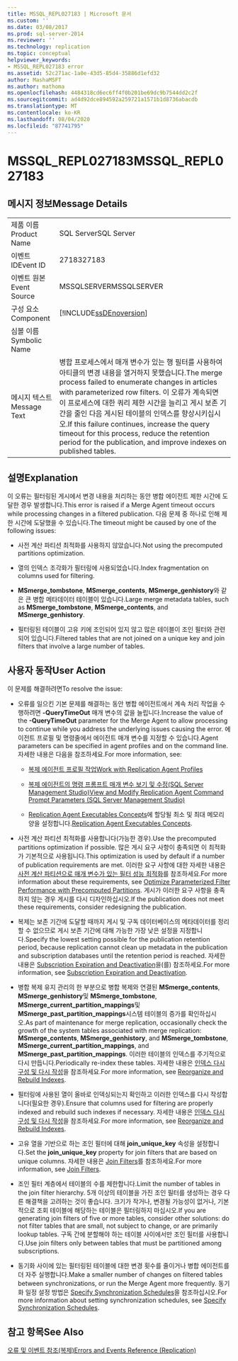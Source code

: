```yaml
---
title: MSSQL_REPL027183 | Microsoft 문서
ms.custom: ''
ms.date: 03/08/2017
ms.prod: sql-server-2014
ms.reviewer: ''
ms.technology: replication
ms.topic: conceptual
helpviewer_keywords:
- MSSQL_REPL027183 error
ms.assetid: 52c271ac-1a0e-43d5-85d4-35886d1efd32
author: MashaMSFT
ms.author: mathoma
ms.openlocfilehash: 4484318cd6ec6ff4f0b201be69dc9b7544dd2c2f
ms.sourcegitcommit: ad4d92dce894592a259721a1571b1d8736abacdb
ms.translationtype: MT
ms.contentlocale: ko-KR
ms.lasthandoff: 08/04/2020
ms.locfileid: "87741795"
---
```

# <a name="mssql_repl027183"></a><span data-ttu-id="16306-102">MSSQL_REPL027183</span><span class="sxs-lookup"><span data-stu-id="16306-102">MSSQL_REPL027183</span></span>
    
## <a name="message-details"></a><span data-ttu-id="16306-103">메시지 정보</span><span class="sxs-lookup"><span data-stu-id="16306-103">Message Details</span></span>  
  
|||  
|-|-|  
|<span data-ttu-id="16306-104">제품 이름</span><span class="sxs-lookup"><span data-stu-id="16306-104">Product Name</span></span>|<span data-ttu-id="16306-105">SQL Server</span><span class="sxs-lookup"><span data-stu-id="16306-105">SQL Server</span></span>|  
|<span data-ttu-id="16306-106">이벤트 ID</span><span class="sxs-lookup"><span data-stu-id="16306-106">Event ID</span></span>|<span data-ttu-id="16306-107">27183</span><span class="sxs-lookup"><span data-stu-id="16306-107">27183</span></span>|  
|<span data-ttu-id="16306-108">이벤트 원본</span><span class="sxs-lookup"><span data-stu-id="16306-108">Event Source</span></span>|<span data-ttu-id="16306-109">MSSQLSERVER</span><span class="sxs-lookup"><span data-stu-id="16306-109">MSSQLSERVER</span></span>|  
|<span data-ttu-id="16306-110">구성 요소</span><span class="sxs-lookup"><span data-stu-id="16306-110">Component</span></span>|[!INCLUDE[ssDEnoversion](../../includes/ssdenoversion-md.md)]|  
|<span data-ttu-id="16306-111">심볼 이름</span><span class="sxs-lookup"><span data-stu-id="16306-111">Symbolic Name</span></span>||  
|<span data-ttu-id="16306-112">메시지 텍스트</span><span class="sxs-lookup"><span data-stu-id="16306-112">Message Text</span></span>|<span data-ttu-id="16306-113">병합 프로세스에서 매개 변수가 있는 행 필터를 사용하여 아티클의 변경 내용을 열거하지 못했습니다.</span><span class="sxs-lookup"><span data-stu-id="16306-113">The merge process failed to enumerate changes in articles with parameterized row filters.</span></span> <span data-ttu-id="16306-114">이 오류가 계속되면 이 프로세스에 대한 쿼리 제한 시간을 늘리고 게시 보존 기간을 줄인 다음 게시된 테이블의 인덱스를 향상시키십시오.</span><span class="sxs-lookup"><span data-stu-id="16306-114">If this failure continues, increase the query timeout for this process, reduce the retention period for the publication, and improve indexes on published tables.</span></span>|  
  
## <a name="explanation"></a><span data-ttu-id="16306-115">설명</span><span class="sxs-lookup"><span data-stu-id="16306-115">Explanation</span></span>  
 <span data-ttu-id="16306-116">이 오류는 필터링된 게시에서 변경 내용을 처리하는 동안 병합 에이전트 제한 시간에 도달한 경우 발생합니다.</span><span class="sxs-lookup"><span data-stu-id="16306-116">This error is raised if a Merge Agent timeout occurs while processing changes in a filtered publication.</span></span> <span data-ttu-id="16306-117">다음 문제 중 하나로 인해 제한 시간에 도달했을 수 있습니다.</span><span class="sxs-lookup"><span data-stu-id="16306-117">The timeout might be caused by one of the following issues:</span></span>  
  
-   <span data-ttu-id="16306-118">사전 계산 파티션 최적화를 사용하지 않았습니다.</span><span class="sxs-lookup"><span data-stu-id="16306-118">Not using the precomputed partitions optimization.</span></span>  
  
-   <span data-ttu-id="16306-119">열의 인덱스 조각화가 필터링에 사용되었습니다.</span><span class="sxs-lookup"><span data-stu-id="16306-119">Index fragmentation on columns used for filtering.</span></span>  
  
-   <span data-ttu-id="16306-120">**MSmerge_tombstone**, **MSmerge_contents**, **MSmerge_genhistory**와 같은 큰 병합 메타데이터 테이블이 있습니다.</span><span class="sxs-lookup"><span data-stu-id="16306-120">Large merge metadata tables, such as **MSmerge_tombstone**, **MSmerge_contents**, and **MSmerge_genhistory**.</span></span>  
  
-   <span data-ttu-id="16306-121">필터링된 테이블이 고유 키에 조인되어 있지 않고 많은 테이블이 조인 필터와 관련되어 있습니다.</span><span class="sxs-lookup"><span data-stu-id="16306-121">Filtered tables that are not joined on a unique key and join filters that involve a large number of tables.</span></span>  
  
## <a name="user-action"></a><span data-ttu-id="16306-122">사용자 동작</span><span class="sxs-lookup"><span data-stu-id="16306-122">User Action</span></span>  
 <span data-ttu-id="16306-123">이 문제를 해결하려면</span><span class="sxs-lookup"><span data-stu-id="16306-123">To resolve the issue:</span></span>  
  
-   <span data-ttu-id="16306-124">오류를 일으킨 기본 문제를 해결하는 동안 병합 에이전트에서 계속 처리 작업을 수행하려면 **-QueryTimeOut** 매개 변수의 값을 늘립니다.</span><span class="sxs-lookup"><span data-stu-id="16306-124">Increase the value of the **-QueryTimeOut** parameter for the Merge Agent to allow processing to continue while you address the underlying issues causing the error.</span></span> <span data-ttu-id="16306-125">에이전트 프로필 및 명령줄에서 에이전트 매개 변수를 지정할 수 있습니다.</span><span class="sxs-lookup"><span data-stu-id="16306-125">Agent parameters can be specified in agent profiles and on the command line.</span></span> <span data-ttu-id="16306-126">자세한 내용은 다음을 참조하세요.</span><span class="sxs-lookup"><span data-stu-id="16306-126">For more information, see:</span></span>  
  
    -   [<span data-ttu-id="16306-127">복제 에이전트 프로필 작업</span><span class="sxs-lookup"><span data-stu-id="16306-127">Work with Replication Agent Profiles</span></span>](agents/replication-agent-profiles.md)  
  
    -   [<span data-ttu-id="16306-128">복제 에이전트의 명령 프롬프트 매개 변수 보기 및 수정&#40;SQL Server Management Studio&#41;</span><span class="sxs-lookup"><span data-stu-id="16306-128">View and Modify Replication Agent Command Prompt Parameters &#40;SQL Server Management Studio&#41;</span></span>](agents/view-and-modify-replication-agent-command-prompt-parameters.md)  
  
    -   <span data-ttu-id="16306-129">[Replication Agent Executables Concepts](concepts/replication-agent-executables-concepts.md)에 할당될 최소 및 최대 메모리 양을 설정합니다.</span><span class="sxs-lookup"><span data-stu-id="16306-129">[Replication Agent Executables Concepts](concepts/replication-agent-executables-concepts.md).</span></span>  
  
-   <span data-ttu-id="16306-130">사전 계산 파티션 최적화를 사용합니다(가능한 경우).</span><span class="sxs-lookup"><span data-stu-id="16306-130">Use the precomputed partitions optimization if possible.</span></span> <span data-ttu-id="16306-131">많은 게시 요구 사항이 충족되면 이 최적화가 기본적으로 사용됩니다.</span><span class="sxs-lookup"><span data-stu-id="16306-131">This optimization is used by default if a number of publication requirements are met.</span></span> <span data-ttu-id="16306-132">이러한 요구 사항에 대한 자세한 내용은 [사전 계산 파티션으로 매개 변수가 있는 필터 성능 최적화](merge/parameterized-filters-optimize-for-precomputed-partitions.md)를 참조하세요.</span><span class="sxs-lookup"><span data-stu-id="16306-132">For more information about these requirements, see [Optimize Parameterized Filter Performance with Precomputed Partitions](merge/parameterized-filters-optimize-for-precomputed-partitions.md).</span></span> <span data-ttu-id="16306-133">게시가 이러한 요구 사항을 충족하지 않는 경우 게시를 다시 디자인하십시오.</span><span class="sxs-lookup"><span data-stu-id="16306-133">If the publication does not meet these requirements, consider redesigning the publication.</span></span>  
  
-   <span data-ttu-id="16306-134">복제는 보존 기간에 도달할 때까지 게시 및 구독 데이터베이스의 메타데이터를 정리할 수 없으므로 게시 보존 기간에 대해 가능한 가장 낮은 설정을 지정합니다.</span><span class="sxs-lookup"><span data-stu-id="16306-134">Specify the lowest setting possible for the publication retention period, because replication cannot clean up metadata in the publication and subscription databases until the retention period is reached.</span></span> <span data-ttu-id="16306-135">자세한 내용은 [Subscription Expiration and Deactivation](subscription-expiration-and-deactivation.md)을(를) 참조하세요.</span><span class="sxs-lookup"><span data-stu-id="16306-135">For more information, see [Subscription Expiration and Deactivation](subscription-expiration-and-deactivation.md).</span></span>  
  
-   <span data-ttu-id="16306-136">병합 복제 유지 관리의 한 부분으로 병합 복제와 연결된 **MSmerge_contents**, **MSmerge_genhistory**및 **MSmerge_tombstone**, **MSmerge_current_partition_mappings**및 **MSmerge_past_partition_mappings**시스템 테이블의 증가를 확인하십시오.</span><span class="sxs-lookup"><span data-stu-id="16306-136">As part of maintenance for merge replication, occasionally check the growth of the system tables associated with merge replication: **MSmerge_contents**, **MSmerge_genhistory**, and **MSmerge_tombstone**, **MSmerge_current_partition_mappings**, and **MSmerge_past_partition_mappings**.</span></span> <span data-ttu-id="16306-137">이러한 테이블의 인덱스를 주기적으로 다시 만듭니다.</span><span class="sxs-lookup"><span data-stu-id="16306-137">Periodically re-index these tables.</span></span> <span data-ttu-id="16306-138">자세한 내용은 [인덱스 다시 구성 및 다시 작성](../indexes/indexes.md)을 참조하세요.</span><span class="sxs-lookup"><span data-stu-id="16306-138">For more information, see [Reorganize and Rebuild Indexes](../indexes/indexes.md).</span></span>  
  
-   <span data-ttu-id="16306-139">필터링에 사용된 열이 올바로 인덱싱되는지 확인하고 이러한 인덱스를 다시 작성합니다(필요한 경우).</span><span class="sxs-lookup"><span data-stu-id="16306-139">Ensure that columns used for filtering are properly indexed and rebuild such indexes if necessary.</span></span> <span data-ttu-id="16306-140">자세한 내용은 [인덱스 다시 구성 및 다시 작성](../indexes/indexes.md)을 참조하세요.</span><span class="sxs-lookup"><span data-stu-id="16306-140">For more information, see [Reorganize and Rebuild Indexes](../indexes/indexes.md).</span></span>  
  
-   <span data-ttu-id="16306-141">고유 열을 기반으로 하는 조인 필터에 대해 **join_unique_key** 속성을 설정합니다.</span><span class="sxs-lookup"><span data-stu-id="16306-141">Set the **join_unique_key** property for join filters that are based on unique columns.</span></span> <span data-ttu-id="16306-142">자세한 내용은 [Join Filters](merge/join-filters.md)를 참조하세요.</span><span class="sxs-lookup"><span data-stu-id="16306-142">For more information, see [Join Filters](merge/join-filters.md).</span></span>  
  
-   <span data-ttu-id="16306-143">조인 필터 계층에서 테이블의 수를 제한합니다.</span><span class="sxs-lookup"><span data-stu-id="16306-143">Limit the number of tables in the join filter hierarchy.</span></span> <span data-ttu-id="16306-144">5개 이상의 테이블을 가진 조인 필터를 생성하는 경우 다른 해결책을 고려하는 것이 좋습니다. 크기가 작거나, 변경될 가능성이 없거나, 기본적으로 조회 테이블에 해당하는 테이블은 필터링하지 마십시오.</span><span class="sxs-lookup"><span data-stu-id="16306-144">If you are generating join filters of five or more tables, consider other solutions: do not filter tables that are small, not subject to change, or are primarily lookup tables.</span></span> <span data-ttu-id="16306-145">구독 간에 분할해야 하는 테이블 사이에서만 조인 필터를 사용합니다.</span><span class="sxs-lookup"><span data-stu-id="16306-145">Use join filters only between tables that must be partitioned among subscriptions.</span></span>  
  
-   <span data-ttu-id="16306-146">동기화 사이에 있는 필터링된 테이블에 대한 변경 횟수를 줄이거나 병합 에이전트를 더 자주 실행합니다.</span><span class="sxs-lookup"><span data-stu-id="16306-146">Make a smaller number of changes on filtered tables between synchronizations, or run the Merge Agent more frequently.</span></span> <span data-ttu-id="16306-147">동기화 일정 설정 방법은 [Specify Synchronization Schedules](specify-synchronization-schedules.md)을 참조하십시오.</span><span class="sxs-lookup"><span data-stu-id="16306-147">For more information about setting synchronization schedules, see [Specify Synchronization Schedules](specify-synchronization-schedules.md).</span></span>  
  
## <a name="see-also"></a><span data-ttu-id="16306-148">참고 항목</span><span class="sxs-lookup"><span data-stu-id="16306-148">See Also</span></span>  
 [<span data-ttu-id="16306-149">오류 및 이벤트 참조&#40;복제&#41;</span><span class="sxs-lookup"><span data-stu-id="16306-149">Errors and Events Reference &#40;Replication&#41;</span></span>](errors-and-events-reference-replication.md)  
  
  
